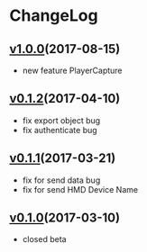 # ChangeLog

## [v1.0.0](https://github.com/accessivr/accessivr-unity-sdk/releases/tag/v1.0.0)(2017-08-15)

* new feature PlayerCapture

## [v0.1.2](https://github.com/accessivr/accessivr-unity-sdk/releases/tag/v0.1.2)(2017-04-10)

* fix export object bug
* fix authenticate bug

## [v0.1.1](https://github.com/accessivr/accessivr-unity-sdk/releases/tag/v0.1.1)(2017-03-21)

* fix for send data bug
* fix for send HMD Device Name

## [v0.1.0](https://github.com/accessivr/accessivr-unity-sdk/releases/tag/v0.1.0)(2017-03-10)

* closed beta
